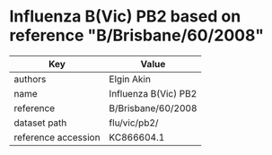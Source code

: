 # Influenza B(Vic) PB2 based on reference "B/Brisbane/60/2008"

| Key                  | Value                |
| -------------------- | -------------------- |
| authors                | Elgin Akin |
| name                 | Influenza B(Vic) PB2              |
| reference            | B/Brisbane/60/2008                      |
| dataset path         | flu/vic/pb2/                     |
| reference accession  | KC866604.1   |

